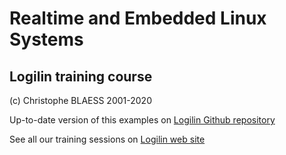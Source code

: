 # Realtime and Embedded Linux Systems

## Logilin training course

(c) Christophe BLAESS 2001-2020

Up-to-date version of this examples on [Logilin Github repository](https://github.com/logilin/ilt/)

See all our training sessions on [Logilin web site](https://www.logilin.fr)




